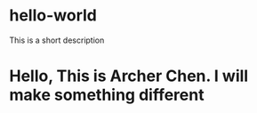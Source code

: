 # hello-world
This is a short description
# Hello, This is Archer Chen. I will make something different
